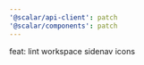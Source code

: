 ```yaml
---
'@scalar/api-client': patch
'@scalar/components': patch
---
```


feat: lint workspace sidenav icons
